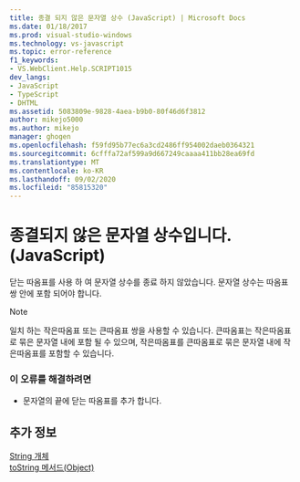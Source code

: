 ```yaml
---
title: 종결 되지 않은 문자열 상수 (JavaScript) | Microsoft Docs
ms.date: 01/18/2017
ms.prod: visual-studio-windows
ms.technology: vs-javascript
ms.topic: error-reference
f1_keywords:
- VS.WebClient.Help.SCRIPT1015
dev_langs:
- JavaScript
- TypeScript
- DHTML
ms.assetid: 5083809e-9828-4aea-b9b0-80f46d6f3812
author: mikejo5000
ms.author: mikejo
manager: ghogen
ms.openlocfilehash: f59fd95b77ec6a3cd2486ff954002daeb0364321
ms.sourcegitcommit: 6cfffa72af599a9d667249caaaa411bb28ea69fd
ms.translationtype: MT
ms.contentlocale: ko-KR
ms.lasthandoff: 09/02/2020
ms.locfileid: "85815320"
---
```

# <a name="unterminated-string-constant-javascript"></a>종결되지 않은 문자열 상수입니다.(JavaScript)
닫는 따옴표를 사용 하 여 문자열 상수를 종료 하지 않았습니다. 문자열 상수는 따옴표 쌍 안에 포함 되어야 합니다.  
  
> [!NOTE]
> 일치 하는 작은따옴표 또는 큰따옴표 쌍을 사용할 수 있습니다. 큰따옴표는 작은따옴표로 묶은 문자열 내에 포함 될 수 있으며, 작은따옴표를 큰따옴표로 묶은 문자열 내에 작은따옴표를 포함할 수 있습니다.  
  
### <a name="to-correct-this-error"></a>이 오류를 해결하려면  
  
- 문자열의 끝에 닫는 따옴표를 추가 합니다.  
  
## <a name="see-also"></a>추가 정보  
 [String 개체](../../javascript/reference/string-object-javascript.md)   
 [toString 메서드(Object)](../../javascript/reference/tostring-method-object-javascript.md)